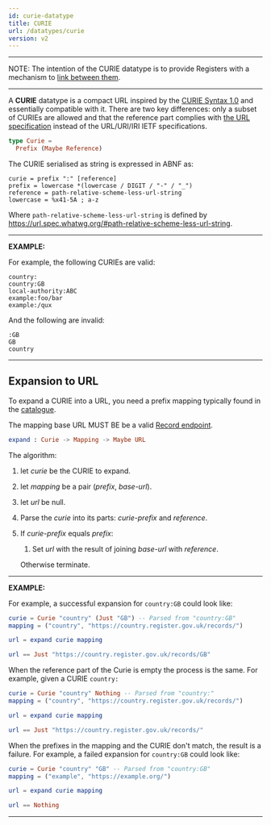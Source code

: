 ```yaml
---
id: curie-datatype
title: CURIE
url: /datatypes/curie
version: v2
---
```


***
NOTE: The intention of the CURIE datatype is to provide Registers with a
mechanism to [link between them](/data-model/link).
***

A **CURIE** datatype is a compact URL inspired by the [CURIE Syntax
1.0](@curie) and essentially compatible with it. There are two key
differences: only a subset of CURIEs are allowed and that the reference part
complies with [the URL specification](@url) instead of the URL/URI/IRI IETF
specifications.

```elm
type Curie =
  Prefix (Maybe Reference)
```

The CURIE serialised as string is expressed in ABNF as:

```abnf
curie = prefix ":" [reference]
prefix = lowercase *(lowercase / DIGIT / "-" / "_")
reference = path-relative-scheme-less-url-string
lowercase = %x41-5A ; a-z
```

Where `path-relative-scheme-less-url-string` is defined by
https://url.spec.whatwg.org/#path-relative-scheme-less-url-string.


***
**EXAMPLE:**

For example, the following CURIEs are valid:

```
country:
country:GB
local-authority:ABC
example:foo/bar
example:/qux
```

And the following are invalid:

```
:GB
GB
country
```
***

## Expansion to URL

To expand a CURIE into a URL, you need a prefix mapping typically found in the
[catalogue](/glossary/catalogue).

The mapping base URL MUST BE be a valid [Record endpoint](/rest-api/records#get-a-record).

```elm
expand : Curie -> Mapping -> Maybe URL
```

The algorithm:

1. let _curie_ be the CURIE to expand.
1. let _mapping_ be a pair (_prefix_, _base-url_).
1. let _url_ be null.
1. Parse the _curie_ into its parts: _curie-prefix_ and _reference_.
1. If _curie-prefix_ equals _prefix_:
   1. Set _url_ with the result of joining _base-url_ with _reference_.

   Otherwise terminate.


***
**EXAMPLE:**

For example, a successful expansion for `country:GB` could look like:

```elm
curie = Curie "country" (Just "GB") -- Parsed from "country:GB"
mapping = ("country", "https://country.register.gov.uk/records/")

url = expand curie mapping

url == Just "https://country.register.gov.uk/records/GB"
```

When the reference part of the Curie is empty the process is the same. For
example, given a CURIE `country:`

```elm
curie = Curie "country" Nothing -- Parsed from "country:"
mapping = ("country", "https://country.register.gov.uk/records/")

url = expand curie mapping

url == Just "https://country.register.gov.uk/records/"
```

When the prefixes in the mapping and the CURIE don't match, the result is a
failure. For example, a failed expansion for `country:GB` could look like:

```elm
curie = Curie "country" "GB" -- Parsed from "country:GB"
mapping = ("example", "https://example.org/")

url = expand curie mapping

url == Nothing
```
***
